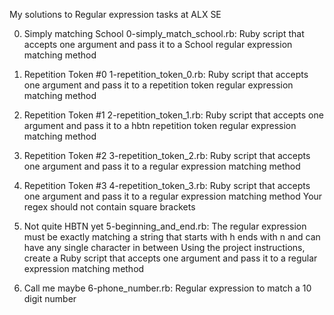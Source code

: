 My solutions to Regular expression tasks at ALX SE


0. Simply matching School
	0-simply_match_school.rb: Ruby script that accepts one argument and pass it to a School regular expression matching method


1. Repetition Token #0
	1-repetition_token_0.rb: Ruby script that accepts one argument and pass it to a repetition token regular expression matching method


2. Repetition Token #1
	2-repetition_token_1.rb: Ruby script that accepts one argument and pass it to a hbtn repetition token regular expression matching method


3. Repetition Token #2
	3-repetition_token_2.rb: Ruby script that accepts one argument and pass it to a regular expression matching method


4. Repetition Token #3
	4-repetition_token_3.rb: Ruby script that accepts one argument and pass it to a regular expression matching method
		Your regex should not contain square brackets


5. Not quite HBTN yet
	5-beginning_and_end.rb: The regular expression must be exactly matching a string that starts with h ends with n and can have any single character in between
		Using the project instructions, create a Ruby script that accepts one argument and pass it to a regular expression matching method


6. Call me maybe
	6-phone_number.rb: Regular expression to match a 10 digit number

